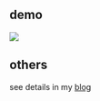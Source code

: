 ## demo

<a href="https://codepen.io/dinnerwithouttomato/pen/qBVoqqj"><img src="https://img.shields.io/badge/codepen-100?&logo=codepen&color=black&logoColor=white&style=for-the-badge&" /></a>

## others

see details in my [blog](https://xqiutongxue.netlify.app/posts)

